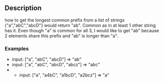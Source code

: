 ## Description
how to get the longest common prefix from a list of strings {"a","abC","abcD"} would return "ab". Common as in at least 1 other string has it.
Even though "a" is common for all 3, I would like to get "ab" because 2 elements share this prefix and "ab" is longer than "a".


### Examples
- input: ["a", "abC", "abcD"] => "ab"
- input: ["a", "abC", "abcD", "abcz"] => "abc"
- - input: ["a", "a4bC", "a1bcD", "a2bcz"] => "a"

